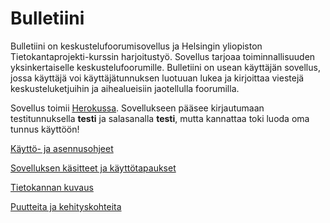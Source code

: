 # Bulletiini
Bulletiini on keskustelufoorumisovellus ja Helsingin yliopiston Tietokantaprojekti-kurssin harjoitustyö. Sovellus tarjoaa toiminnallisuuden yksinkertaiselle keskustelufoorumille. Bulletiini on usean käyttäjän sovellus, jossa käyttäjä voi käyttäjätunnuksen luotuuan lukea ja kirjoittaa viestejä keskusteluketjuihin ja aihealueisiin jaotellulla foorumilla.

Sovellus toimii [Herokussa](https://bulletiini.herokuapp.com/). Sovellukseen pääsee kirjautumaan testitunnuksella **testi** ja salasanalla **testi**, mutta kannattaa toki luoda oma tunnus käyttöön!

[Käyttö- ja asennusohjeet](https://github.com/TommiON/Bulletiini/blob/master/documentation/manual.md)

[Sovelluksen käsitteet ja käyttötapaukset](https://github.com/TommiON/Bulletiini/blob/master/documentation/usecases.md)

[Tietokannan kuvaus](documentation/database.md)

[Puutteita ja kehityskohteita](documentation/puutteet.md)


